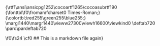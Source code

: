 {\rtf1\ansi\ansicpg1252\cocoartf1265\cocoasubrtf190
{\fonttbl\f0\froman\fcharset0 Times-Roman;}
{\colortbl;\red255\green255\blue255;}
\margl1440\margr1440\vieww27300\viewh16600\viewkind0
\deftab720
\pard\pardeftab720

\f0\fs24 \cf0 ## This is a markdown file again}